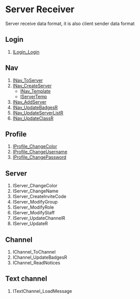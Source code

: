 # Server Receiver

Server receive data format, it is also client sender data format

## Login

1. [ILogin_Login](./server/login/ILogin_Login.md)

## Nav

1. [INav_ToServer](./server/nav/INav_ToServer.md)
2. [INav_CreateServer](./server/nav/INav_CreateServer.md)
    * [INav_Template](./server/nav/INav_Template.md)
    * [IServerTemp](./database/IServerTemp.md)
3. [INav_AddServer](./server/nav/INav_AddServer.md)
4. [INav_UpdateBadgesR](./server/nav/INav_UpdateBadgesR.md)
5. [INav_UpdateServerListR](./server/nav/INav_UpdateServerListR.md)
6. [INav_UpdateClassR](./server/nav/INav_UpdateClassR.md)

## Profile

1. [IProfile_ChangeColor](./server/profile/IProfile_ChangeColor.md)
2. [IProfile_ChangeUsername](./server/profile/IProfile_ChangeUsername.md)
3. [IProfile_ChangePassword](./server/profile/IProfile_ChangePassword.md)

## Server

1. IServer_ChangeColor
2. IServer_ChangeName
3. IServer_CreateInviteCode
4. IServer_ModifyGroup
5. IServer_ModifyRole
6. IServer_ModifyStaff
7. IServer_UpdateChannelR
8. IServer_UpdateR

## Channel

1. IChannel_ToChannel
2. IChannel_UpdateBadgesR
3. IChannel_ReadNotices

## Text channel

1. ITextChannel_LoadMessage